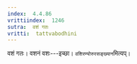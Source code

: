 ```yaml
---
index:  4.4.86
vrittiindex:  1246
sutra:  वशं गतः
vritti:  tattvabodhini 
---
```


वशं गतः। वशनं वशः---इच्छा। `वशिरण्योरुरसङ्ख्यान`मित्यप्।

